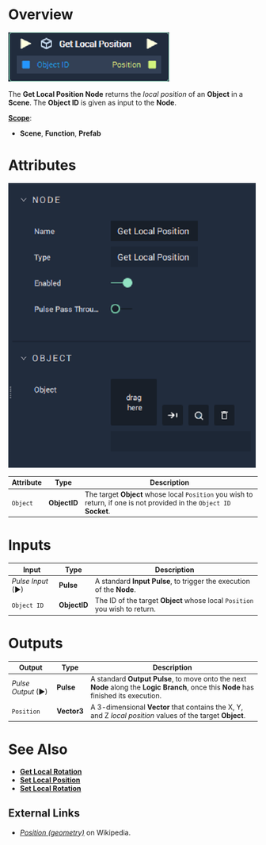 # Overview

![The Get Local Position Node.](../../../.gitbook/assets/node-get-local-position.png)

The **Get Local Position Node** returns the *local position* of an **Object** in a **Scene**. The **Object ID** is given as input to the **Node**.

[**Scope**](../overview.md#scopes):
*  **Scene**, **Function**, **Prefab**

# Attributes

![The Get Local Position Node Attributes.](../../../.gitbook/assets/node-get-local-position-attr.png)

|Attribute|Type|Description|
|---|---|---|
|`Object`|**ObjectID**|The target **Object** whose local `Position` you wish to return, if one is not provided in the `Object ID` **Socket**.|

# Inputs

|Input|Type|Description|
|---|---|---|
|*Pulse Input* (►)|**Pulse**|A standard **Input Pulse**, to trigger the execution of the **Node**.|
| `Object ID` | **ObjectID** | The ID of the target **Object** whose local `Position` you wish to return. |

# Outputs

|Output|Type|Description|
|---|---|---|
|*Pulse Output* (►)|**Pulse**|A standard **Output Pulse**, to move onto the next **Node** along the **Logic Branch**, once this **Node** has finished its execution.|
| `Position` | **Vector3** | A 3-dimensional **Vector** that contains the X, Y, and Z _local position_ values of the target **Object**. |

# See Also

<!-- * [**Global and Local Transforms**]() -->
* [**Get Local Rotation**](get-local-rotation.md)
* [**Set Local Position**](set-local-position.md)
* [**Set Local Rotation**](set-local-rotation.md)

## External Links

* [_Position \(geometry\)_](https://en.wikipedia.org/wiki/Position_%28geometry%29) on Wikipedia.